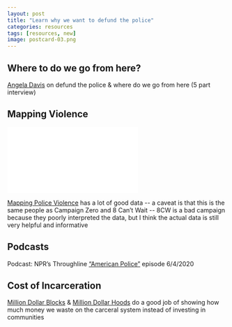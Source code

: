 ```yaml
---
layout: post
title: "Learn why we want to defund the police"
categories: resources
tags: [resources, new]
image: postcard-03.png
---
```


## Where to do we go from here?
[Angela Davis](https://www.democracynow.org/2020/6/12/angela_davis_historic_moment) on defund the police & where do we go from here (5 part interview)

## Mapping Violence
<iframe width=‘100%’ height=‘520’ frameborder=‘0’ src=‘https://samswey.carto.com/viz/e1005588-93d2-47b6-9a61-f4c0ed001163/embed_map’ allowfullscreen webkitallowfullscreen mozallowfullscreen oallowfullscreen msallowfullscreen></iframe>

[Mapping Police Violence](https://mappingpoliceviolence.org/) has a lot of good data -- a caveat is that this is the same people as Campaign Zero and 8 Can’t Wait -- 8CW is a bad campaign because they poorly interpreted the data, but I think the actual data is still very helpful and informative

## Podcasts
Podcast: NPR’s Throughline [“American Police”]() episode 6/4/2020

## Cost of Incarceration
[Million Dollar Blocks](https://c4sr.columbia.edu/projects/million-dollar-blocks) & [Million Dollar Hoods](https://milliondollarhoods.pre.ss.ucla.edu/) do a good job of showing how much money we waste on the carceral system instead of investing in communities


&nbsp;
